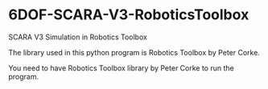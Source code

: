 # 6DOF-SCARA-V3-RoboticsToolbox
 SCARA V3 Simulation in Robotics Toolbox

The library used in this python program is Robotics Toolbox by Peter Corke.

You need to have Robotics Toolbox library by Peter Corke to run the program.
